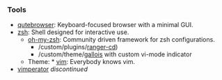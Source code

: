 ### Tools
* [qutebrowser](https://qutebrowser.org/): Keyboard-focused browser with a minimal GUI.
* [zsh](http://zsh.org): Shell designed for interactive use.
   * [oh-my-zsh](https://github.com/robbyrussell/oh-my-zsh/): Community driven framework for zsh configurations.
      * /custom/plugins/[ranger-cd](https://github.com/b4tg5s/dotfiles/tree/master/oh-my-zsh/custom/plugins/ranger-cd))
      * /custom/theme/[gallois](https://github.com/robbyrussell/oh-my-zsh/wiki/themes#gallois) with custom vi-mode indicator
   * Theme: * [vim](http://www.vim.org/): Everybody knows vim.
* [vimperator](https://github.com/vimperator/vimperator-labs) _discontinued_
